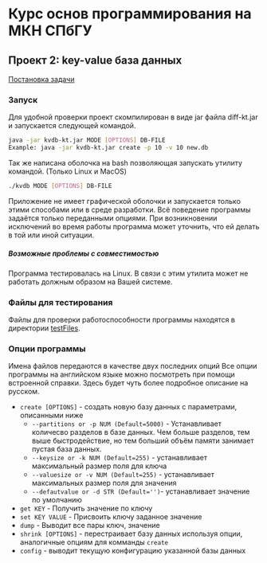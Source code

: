 # Курс основ программирования на МКН СПбГУ
## Проект 2: key-value база данных

[Постановка задачи](./TASK.md)

### Запуск
Для удобной проверки проект скомпилирован в виде jar файла diff-kt.jar и запускается следующей командой.
```sh 
java -jar kvdb-kt.jar MODE [OPTIONS] DB-FILE
Example: java -jar kvdb-kt.jar create -p 10 -v 10 new.db 
```
Так же написана оболочка на bash позволяющая запускать утилиту командой. (Только Linux и MacOS)
```sh
./kvdb MODE [OPTIONS] DB-FILE
```
Приложение не имеет графической оболочки и запускается только этими способами или в среде разработки. Всё поведение программы задаётся только переданными опциями. При возникновении исключений во время работы программа может уточнить, что ей делать в той или иной ситуации.
##### Возможные проблемы с совместимостью
Программа тестировалась на Linux. В связи с этим утилита может не работать должным образом на Вашей системе.
### Файлы для тестирования
Файлы для проверки работоспособности программы находятся в директории [testFiles](./testFiles).

### Опции программы
Имена файлов передаются в качестве двух последних опций
Все опции программы на английском языке можно посмотреть при помощи встроенной справки.
Здесь будет чуть более подробное описание на русском.
+ ``create [OPTIONS]`` - создать новую базу данных с параметрами, описанными ниже
    + ``--partitions or -p NUM (Default=5000)`` - Устанавливает количесво разделов в базе данных. Чем больше разделов, тем выше быстродействие, но тем больший объём памяти занимает пустая база данных.
    + ``--keysize or -k NUM (Default=255)`` - устанавливает максимальный размер поля для ключа
    + ``--valuesize or -v NUM (Default=255)`` - устанавливает максимальных размер поля для значения
    + ``--defautvalue or -d STR (Default='')``- устанавливает значение по умолчанию
+ ``get KEY`` - Получить значение по ключу
+ ``set KEY VALUE`` - Присвоить ключу заданное значение
+ ``dump`` - Выводит все пары ключ, значение
+ ``shrink [OPTIONS]`` - перестраивает базу данных используя опции, аналогичные опциям для комманды ``create``
+ ``config`` - выводит текущую конфигурацию указанной базы данных